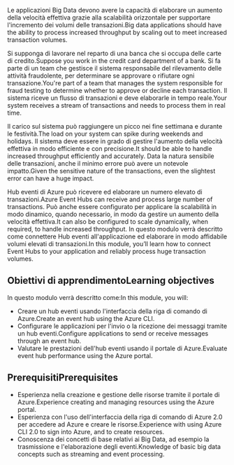<span data-ttu-id="1a201-101">Le applicazioni Big Data devono avere la capacità di elaborare un aumento della velocità effettiva grazie alla scalabilità orizzontale per supportare l'incremento dei volumi delle transazioni.</span><span class="sxs-lookup"><span data-stu-id="1a201-101">Big data applications should have the ability to process increased throughput by scaling out to meet increased transaction volumes.</span></span>

<span data-ttu-id="1a201-102">Si supponga di lavorare nel reparto di una banca che si occupa delle carte di credito.</span><span class="sxs-lookup"><span data-stu-id="1a201-102">Suppose you work in the credit card department of a bank.</span></span> <span data-ttu-id="1a201-103">Si fa parte di un team che gestisce il sistema responsabile del rilevamento delle attività fraudolente, per determinare se approvare o rifiutare ogni transazione.</span><span class="sxs-lookup"><span data-stu-id="1a201-103">You're part of a team that manages the system responsible for fraud testing to determine whether to approve or decline each transaction.</span></span> <span data-ttu-id="1a201-104">Il sistema riceve un flusso di transazioni e deve elaborarle in tempo reale.</span><span class="sxs-lookup"><span data-stu-id="1a201-104">Your system receives a stream of transactions and needs to process them in real time.</span></span>

<span data-ttu-id="1a201-105">Il carico sul sistema può raggiungere un picco nei fine settimana e durante le festività.</span><span class="sxs-lookup"><span data-stu-id="1a201-105">The load on your system can spike during weekends and holidays.</span></span> <span data-ttu-id="1a201-106">Il sistema deve essere in grado di gestire l'aumento della velocità effettiva in modo efficiente e con precisione.</span><span class="sxs-lookup"><span data-stu-id="1a201-106">It should be able to handle increased throughput efficiently and accurately.</span></span> <span data-ttu-id="1a201-107">Data la natura sensibile delle transazioni, anche il minimo errore può avere un notevole impatto.</span><span class="sxs-lookup"><span data-stu-id="1a201-107">Given the sensitive nature of the transactions, even the slightest error can have a huge impact.</span></span>

<span data-ttu-id="1a201-108">Hub eventi di Azure può ricevere ed elaborare un numero elevato di transazioni.</span><span class="sxs-lookup"><span data-stu-id="1a201-108">Azure Event Hubs can receive and process large number of transactions.</span></span> <span data-ttu-id="1a201-109">Può anche essere configurato per applicare la scalabilità in modo dinamico, quando necessario, in modo da gestire un aumento della velocità effettiva.</span><span class="sxs-lookup"><span data-stu-id="1a201-109">It can also be configured to scale dynamically, when required, to handle increased throughput.</span></span>
<span data-ttu-id="1a201-110">In questo modulo verrà descritto come connettere Hub eventi all'applicazione ed elaborare in modo affidabile volumi elevati di transazioni.</span><span class="sxs-lookup"><span data-stu-id="1a201-110">In this module, you’ll learn how to connect Event Hubs to your application and reliably process huge transaction volumes.</span></span>

## <a name="learning-objectives"></a><span data-ttu-id="1a201-111">Obiettivi di apprendimento</span><span class="sxs-lookup"><span data-stu-id="1a201-111">Learning objectives</span></span>
<span data-ttu-id="1a201-112">In questo modulo verrà descritto come:</span><span class="sxs-lookup"><span data-stu-id="1a201-112">In this module, you will:</span></span>

- <span data-ttu-id="1a201-113">Creare un hub eventi usando l'interfaccia della riga di comando di Azure.</span><span class="sxs-lookup"><span data-stu-id="1a201-113">Create an event hub using the Azure CLI.</span></span>
- <span data-ttu-id="1a201-114">Configurare le applicazioni per l'invio o la ricezione dei messaggi tramite un hub eventi.</span><span class="sxs-lookup"><span data-stu-id="1a201-114">Configure applications to send or receive messages through an event hub.</span></span>
- <span data-ttu-id="1a201-115">Valutare le prestazioni dell'hub eventi usando il portale di Azure.</span><span class="sxs-lookup"><span data-stu-id="1a201-115">Evaluate event hub performance using the Azure portal.</span></span>

## <a name="prerequisites"></a><span data-ttu-id="1a201-116">Prerequisiti</span><span class="sxs-lookup"><span data-stu-id="1a201-116">Prerequisites</span></span>

- <span data-ttu-id="1a201-117">Esperienza nella creazione e gestione delle risorse tramite il portale di Azure.</span><span class="sxs-lookup"><span data-stu-id="1a201-117">Experience creating and managing resources using the Azure portal.</span></span>
- <span data-ttu-id="1a201-118">Esperienza con l'uso dell'interfaccia della riga di comando di Azure 2.0 per accedere ad Azure e creare le risorse.</span><span class="sxs-lookup"><span data-stu-id="1a201-118">Experience with using Azure CLI 2.0 to sign into Azure, and to create resources.</span></span>
- <span data-ttu-id="1a201-119">Conoscenza dei concetti di base relativi ai Big Data, ad esempio la trasmissione e l'elaborazione degli eventi.</span><span class="sxs-lookup"><span data-stu-id="1a201-119">Knowledge of basic big data concepts such as streaming and event processing.</span></span>
